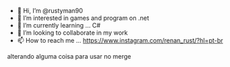 - 👋 Hi, I’m @rustyman90
- 👀 I’m interested in games and program on .net
- 🌱 I’m currently learning ... C#
- 💞️ I’m looking to collaborate in my work
- 📫 How to reach me ... https://www.instagram.com/renan_rust/?hl=pt-br

alterando alguma coisa para usar no merge

<!---
rustyman90/rustyman90 is a ✨ special ✨ repository because its `README.md` (this file) appears on your GitHub profile.
You can click the Preview link to take a look at your changes.
--->
